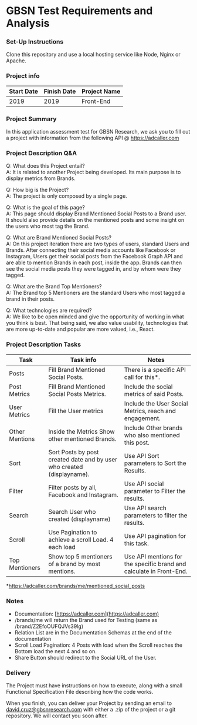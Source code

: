# **GBSN Test Requirements and Analysis**

### Set-Up Instructions

Clone this repository and use a local hosting service like Node, Nginx or Apache.

### Project info

| Start Date | Finish Date | Project Name |
| --- | --- | --- |
| 2019 | 2019 | Front-End |

### Project Summary

In this application assessment test for GBSN Research, we ask you to fill out a project with information from the following API @ https://adcaller.com

### Project Description Q&A

Q: What does this Project entail?  
A: It is related to another Project being developed. Its main purpose is to display metrics from Brands.

Q: How big is the Project?  
A: The project is only composed by a single page.

Q: What is the goal of this page?  
A: This page should display Brand Mentioned Social Posts to a Brand user. It should also provide details on the mentioned posts and some insight on the users who most tag the Brand.

Q: What are Brand Mentioned Social Posts?  
A: On this project iteration there are two types of users, standard Users and Brands. After connecting their social media accounts like Facebook or Instagram, Users get their social posts from the Facebook Graph API and are able to mention Brands in each post, inside the app. Brands can then see the social media posts they were tagged in, and by whom were they tagged.

Q: What are the Brand Top Mentioners?  
A: The Brand top 5 Mentioners are the standard Users who most tagged a brand in their posts.

Q: What technologies are required?  
A: We like to be open minded and give the opportunity of working in what you think is best. That being said, we also value usability, technologies that are more up-to-date and popular are more valued, i.e., React.

### Project Description Tasks

| Task | Task info | Notes |
| --- | --- | --- |
| Posts | Fill Brand Mentioned Social Posts. | There is a specific API call for this*.|
| Post Metrics | Fill Brand Mentioned Social Posts Metrics. | Include the social metrics of said Posts. |
| User Metrics | Fill the User metrics | Include the User Social Metrics, reach and engagement. |
| Other Mentions | Inside the Metrics Show other mentioned Brands. | Include Other brands who also mentioned this post. |
| Sort | Sort Posts by post created date and by user who created (displayname). | Use API Sort parameters to Sort the Results. |
| Filter | Filter posts by all, Facebook and Instagram. | Use API social parameter to Filter the results. |
| Search | Search User who created (displayname) | Use API search parameters to filter the results. |
| Scroll | Use Pagination to achieve a scroll Load. 4 each load| Use API pagination for this task. |
| Top Mentioners  | Show top 5 mentioners of a brand by most mentions. | Use API mentions for the specific brand and calculate in Front-End. |

*https://adcaller.com/brands/me/mentioned_social_posts 


### Notes

- Documentation: [https://adcaller.com](https://adcaller.com)
- /brands/me  will return the Brand used for Testing (same as /brand/Z2EfoOUFQJVs39lg)
- Relation List are in the Documentation Schemas at the end of the documentation
- Scroll Load Pagination: 4 Posts with load when the Scroll reaches the Bottom load the next 4 and so on.
- Share Button should redirect to the Social URL of the User.

### Delivery

The Project must have instructions on how to execute, along with a small Functional Specification File describing how the code works.

When you finish, you can deliver your Project by sending an email to [david.cruz@gbsnresearch.com](mailto:david.cruz@gbsnresearch.com) with either a .zip of the project or a git repository. We will contact you soon after.

